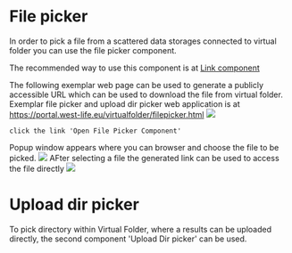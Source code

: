 # File picker
In order to pick a file from a scattered data storages connected to virtual folder you can use the file picker component.

The recommended way to use this component is at [Link component](integration-guide/link-component.md)

The following exemplar web page can be used to generate a publicly accessible URL which can be used to download the file from virtual folder.
Exemplar file picker and upload dir picker web application is at
https://portal.west-life.eu/virtualfolder/filepicker.html
![](/assets/FilePicker.PNG)

```
click the link 'Open File Picker Component' 
```
Popup window appears where you can browser and choose the file to be picked.
![](/assets/FilePicker2.PNG)
AFter selecting a file the generated link can be used to access the file directly
![](/assets/FilePickerChosenFile.PNG)
# Upload dir picker
To pick directory within Virtual Folder, where a results can be uploaded directly, the second component 'Upload Dir picker' can be used.
